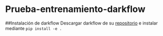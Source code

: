 # Prueba-entrenamiento-darkflow

##Instalación de darkflow
Descargar darkflow de su [repositorio](https://github.com/thtrieu/darkflow) e instalar mediante `pip install -e .`
